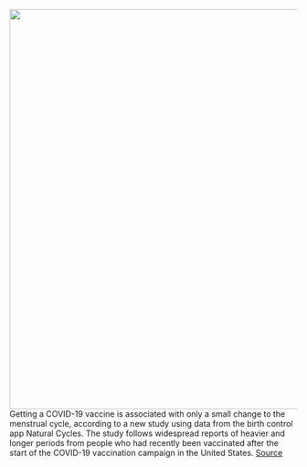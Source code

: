 <img src='https://cdn.vox-cdn.com/thumbor/osgfuX56O7DkxxMTL6UgzpfaJdU=/0x0:3613x3957/1200x800/filters:focal(1481x2444:2059x3022)/cdn.vox-cdn.com/uploads/chorus_image/image/70356794/1229921387.0.jpg' width='700px' /><br/>
Getting a COVID-19 vaccine is associated with only a small change to the menstrual cycle, according to a new study using data from the birth control app Natural Cycles. The study follows widespread reports of heavier and longer periods from people who had recently been vaccinated after the start of the COVID-19 vaccination campaign in the United States.
<a href='https://www.theverge.com/2022/1/6/22869300/covid-vaccine-menstrual-changes-natural-cycles'> Source <a/>